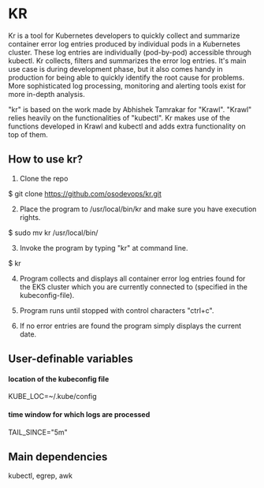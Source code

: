 # KR

Kr is a tool for Kubernetes developers to quickly collect and summarize container error log entries produced by individual pods in a Kubernetes cluster.
These log entries are individually (pod-by-pod) accessible through kubectl. Kr collects, filters and summarizes the error log entries.
It's main use case is during development phase, but it also comes handy in production for being able to quickly identify the root cause for problems.
More sophisticated log processing, monitoring and alerting tools exist for more in-depth analysis.

"kr" is based on the work made by Abhishek Tamrakar for "Krawl". 
"Krawl" relies heavily on the functionalities of "kubectl".
Kr makes use of the functions developed in Krawl and kubectl and adds extra functionality on top of them.

## How to use kr?
1. Clone the repo

$ git clone https://github.com/osodevops/kr.git

2. Place the program to /usr/local/bin/kr and make sure you have execution rights.

$ sudo mv kr /usr/local/bin/

3. Invoke the program by typing "kr" at command line.

$ kr

4. Program collects and displays all container error log entries found for the
EKS cluster which you are currently connected to (specified in the kubeconfig-file).

5. Program runs until stopped with control characters "ctrl+c".

6. If no error entries are found the program simply displays the current date.

## User-definable variables
#### location of the kubeconfig file
KUBE_LOC=~/.kube/config
#### time window for which logs are processed
TAIL_SINCE="5m"

## Main dependencies
kubectl, egrep, awk
